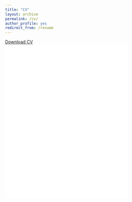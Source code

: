 ```yaml
---
title: "CV"
layout: archive
permalink: /cv/
author_profile: yes
redirect_from: /resume
---
```


<u><a href="{{ site.baseurl }}/files/paper1.pdf">Download CV</a></u>
<br/>
<embed src="{{ site.baseurl }}/files/paper1.pdf" width="400" height="500px"/>